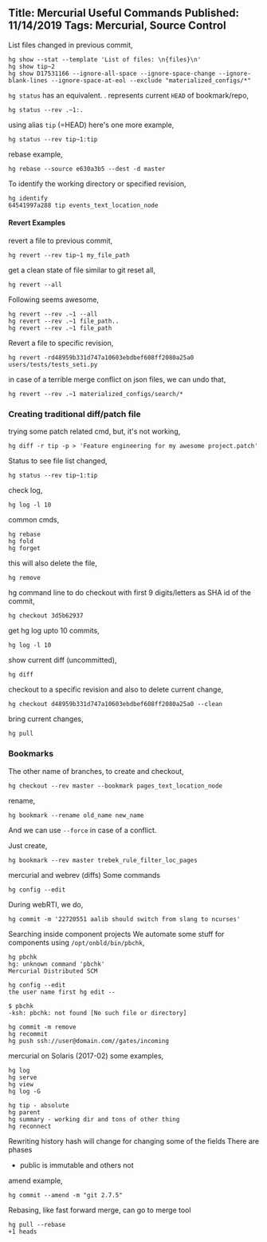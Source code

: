 Title: Mercurial Useful Commands
Published: 11/14/2019
Tags: Mercurial, Source Control
---
List files changed in previous commit,
```
hg show --stat --template 'List of files: \n{files}\n'
hg show tip~2
hg show D17531166 --ignore-all-space --ignore-space-change --ignore-blank-lines --ignore-space-at-eol --exclude "materialized_configs/*"
```

`hg status` has an equivalent. . represents current `HEAD` of bookmark/repo,
```
hg status --rev .~1:.
```
using alias `tip` (=HEAD) here's one more example,
```
hg status --rev tip~1:tip
```

rebase example,
```
hg rebase --source e630a3b5 --dest -d master
```

To identify the working directory or specified revision,
```
hg identify
64541997a288 tip events_text_location_node
```

#### Revert Examples
revert a file to previous commit,
```
hg revert --rev tip~1 my_file_path
```

get a clean state of file
similar to git reset all,
```
hg revert --all
```

Following seems awesome,
```
hg revert --rev .~1 --all
hg revert --rev .~1 file_path..
hg revert --rev .~1 file_path
```

Revert a file to specific revision,
```
hg revert -rd48959b331d747a10603ebdbef608ff2080a25a0 users/tests/tests_seti.py
```

in case of a terrible merge conflict on json files, we can undo that,
```
hg revert --rev .~1 materialized_configs/search/*
```

### Creating traditional diff/patch file
trying some patch related cmd, but, it's not working,
```
hg diff -r tip -p > 'Feature engineering for my awesome project.patch'
```

Status to see file list changed,
```
hg status --rev tip~1:tip
```
check log,
```
hg log -l 10
```

common cmds,
```
hg rebase
hg fold
hg forget
```

this will also delete the file,
```
hg remove
```

hg command line to do checkout with first 9 digits/letters as SHA id of the commit,
```
hg checkout 3d5b62937
```

get hg log upto 10 commits,
```
hg log -l 10
```

show current diff (uncommitted),
```
hg diff
```

checkout to a specific revision and also to delete current change,
```
hg checkout d48959b331d747a10603ebdbef608ff2080a25a0 --clean
```

bring current changes,
```
hg pull
```

### Bookmarks
The other name of branches,
to create and checkout,
```
hg checkout --rev master --bookmark pages_text_location_node
```

rename,
```
hg bookmark --rename old_name new_name
```

And we can use `--force` in case of a conflict.

Just create,
```
hg bookmark --rev master trebek_rule_filter_loc_pages
```

mercurial and webrev (diffs)
Some commands
```
hg config --edit
```
During webRTI, we do,
```
hg commit -m '22720551 aalib should switch from slang to ncurses'
```


Searching inside component projects
We automate some stuff for components using `/opt/onbld/bin/pbchk`,
```
hg pbchk
hg: unknown command 'pbchk'
Mercurial Distributed SCM

hg config --edit
the user name first hg edit --

$ pbchk
-ksh: pbchk: not found [No such file or directory]

hg commit -m remove
hg recommit
hg push ssh://user@domain.com//gates/incoming
```

mercurial on Solaris (2017-02)
some examples,
```
hg log
hg serve
hg view
hg log -G

hg tip - absolute
hg parent
hg summary - working dir and tons of other thing
hg reconnect
```

Rewriting history
hash will change for changing some of the fields
There are phases
 - public is immutable and others not

amend example,
```
hg commit --amend -m "git 2.7.5"
```

Rebasing,
like fast forward merge, can go to merge tool

```
hg pull --rebase
+1 heads
```
